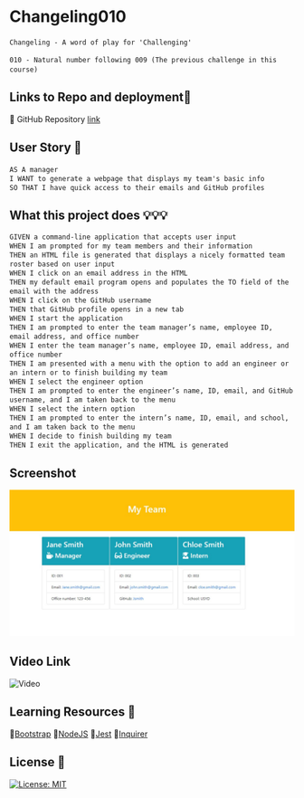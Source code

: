 # Changeling010
```Changeling - A word of play for 'Challenging'```

```010 - Natural number following 009 (The previous challenge in this course)```

## Links to Repo and deployment📌

🔸 GitHub Repository [link](https://github.com/jmdg1023/Changeling010)




## User Story 👨

```http
AS A manager
I WANT to generate a webpage that displays my team's basic info
SO THAT I have quick access to their emails and GitHub profiles

```


## What this project does 💡💡💡
```
GIVEN a command-line application that accepts user input
WHEN I am prompted for my team members and their information
THEN an HTML file is generated that displays a nicely formatted team roster based on user input
WHEN I click on an email address in the HTML
THEN my default email program opens and populates the TO field of the email with the address
WHEN I click on the GitHub username
THEN that GitHub profile opens in a new tab
WHEN I start the application
THEN I am prompted to enter the team manager’s name, employee ID, email address, and office number
WHEN I enter the team manager’s name, employee ID, email address, and office number
THEN I am presented with a menu with the option to add an engineer or an intern or to finish building my team
WHEN I select the engineer option
THEN I am prompted to enter the engineer’s name, ID, email, and GitHub username, and I am taken back to the menu
WHEN I select the intern option
THEN I am prompted to enter the intern’s name, ID, email, and school, and I am taken back to the menu
WHEN I decide to finish building my team
THEN I exit the application, and the HTML is generated
```


## Screenshot
![Screenshot](./src/screenshot.jpg)


## Video Link

![Video](https://watch.screencastify.com/v/Dz3ig9U7Wss1dSfVdy9e)


## Learning Resources 🔗

🔸[Bootstrap](https://getbootstrap.com/)
🔸[NodeJS](https://nodejs.org/en/)
🔸[Jest](https://www.npmjs.com/package/jest)
🔸[Inquirer](https://www.npmjs.com/package/inquirer)



## License 📜

[![License: MIT](https://img.shields.io/badge/License-MIT-yellow.svg)](https://github.com/mecuboi/my-profile-website/blob/main/LICENSE)
